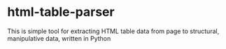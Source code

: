 # html-table-parser
This is simple tool for extracting HTML table data from page to structural, manipulative data, written in Python
